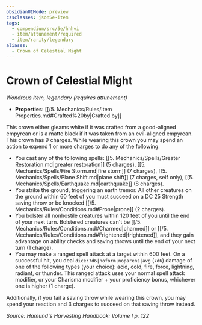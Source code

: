 ```yaml
---
obsidianUIMode: preview
cssclasses: json5e-item
tags:
  - compendium/src/5e/hhhvi
  - item/attunement/required
  - item/rarity/legendary
aliases:
  - Crown of Celestial Might
---
```

# Crown of Celestial Might
*Wondrous item, legendary (requires attunement)*  

- **Properties**: [[/5. Mechanics/Rules/Item Properties.md#Crafted%20by\|Crafted by]]

This crown either gleams white if it was crafted from a good-aligned empyrean or is a matte black if it was taken from an evil-aligned empyrean. This crown has 9 charges. While wearing this crown you may spend an action to expend 1 or more charges to do any of the following:

- You cast any of the following spells: [[5. Mechanics/Spells/Greater Restoration.md\|greater restoration]] (5 charges), [[5. Mechanics/Spells/Fire Storm.md\|fire storm]] (7 charges), [[5. Mechanics/Spells/Plane Shift.md\|plane shift]] (7 charges, self only), [[5. Mechanics/Spells/Earthquake.md\|earthquake]] (8 charges).  
- You strike the ground, triggering an earth tremor. All other creatures on the ground within 60 feet of you must succeed on a DC 25 Strength saving throw or be knocked [[/5. Mechanics/Rules/Conditions.md#Prone\|prone]] (2 charges).  
- You bolster all nonhostile creatures within 120 feet of you until the end of your next turn. Bolstered creatures can't be [[/5. Mechanics/Rules/Conditions.md#Charmed\|charmed]] or [[/5. Mechanics/Rules/Conditions.md#Frightened\|frightened]], and they gain advantage on ability checks and saving throws until the end of your next turn (1 charge).  
- You may make a ranged spell attack at a target within 600 feet. On a successful hit, you deal `dice:7d6|noform|noparens|avg` (`7d6`) damage of one of the following types (your choice): acid, cold, fire, force, lightning, radiant, or thunder. This ranged attack uses your normal spell attack modifier, or your Charisma modifier + your proficiency bonus, whichever one is higher (1 charge).  

Additionally, if you fail a saving throw while wearing this crown, you may spend your reaction and 3 charges to succeed on that saving throw instead.

*Source: Hamund's Harvesting Handbook: Volume I p. 122*
